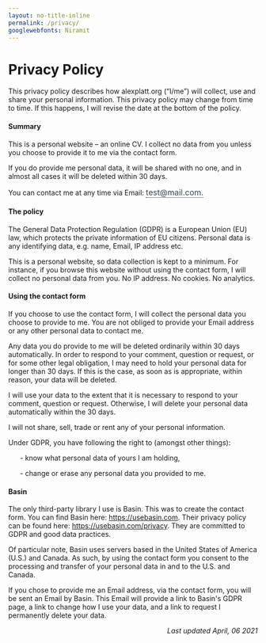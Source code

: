 ```yaml
---
layout: no-title-inline
permalink: /privacy/
googlewebfonts: Niramit
---
```


<style type="text/css">
/*---Tool tip ---*/  
  button.tooltip .tooltiptext {
    visibility: hidden;
    width: 120px;
    background-color: #36454f;
    color: #ebebeb;
    text-align: center;
    border-radius: 6px;
    padding: 5px 0;
    position: absolute;
    z-index: 1;
    top: 150%;
    left: 50%;
    margin-left: -60px;
  }
  
  button.tooltip .tooltiptext::after {
    content: "";
    position: absolute;
    bottom: 100%;
    left: 50%;
    margin-left: -5px;
    border-width: 5px;
    border-style: solid;
    border-color: transparent transparent #36454f transparent;
  }
  
  button.tooltip:hover .tooltiptext {
    visibility: visible;
  }

  /*--- Email ---*/  
  .protect p.inner .tooltip :not(span.tooltiptext) {
    text-indent: -9999px;
    line-height: 0;
  }

  button.tooltip {
    position: relative;
    background-color: transparent;
    border-left: none;
    border-right: none;
    border-top: none;
    border-bottom: 1px dotted black;
    outline:none;
    color: #36454f;
    padding: 0px 0px;
    font-family: inherit;
    font-size: 16px;
  }
  
  .protect p.inner .tooltip:after {
    cursor: pointer;
    content: "\002E" attr(domain) "\002E \006C \0069 \0061 \006D \0040 \0074 \0073 \0065 \0074";
    text-indent: 0;
    display: block;
    line-height: initial;
    unicode-bidi: bidi-override; direction: rtl
  }
</style>

# Privacy Policy
This privacy policy describes how alexplatt.org (“I/me”) will collect, use and share your personal information.
This privacy policy may change from time to time. If this happens, I will revise the date at the bottom  of the policy.

#### Summary 

This is a personal website &ndash; an online CV. I collect no data from you unless you choose to provide it to me via the contact form. 

If you do provide me personal data, it will be shared with no one, and in almost all cases it will be deleted within 30 days.

<div class="protect" role="text" aria-label="My email address is my name, without capitals or spaces, then dash, then the word website. All of this at protonmail dot com.">
  <p class="inner">    
     You can contact me at any time via Email:
     <button onClick="show()" class="tooltip" domain="moc">
       <span id="tooltiptext" class="tooltiptext">Click to copy</span>
     </button> 
  </p>
</div>

#### The policy 

The General Data Protection Regulation (GDPR) is a European Union (EU) law, which protects the private information of
 EU citizens. Personal data is any identifying data, e.g. name, Email, IP address etc. 

This is a personal website, so data collection is kept to a minimum. For instance, 
if you browse this website without using the contact form, I will collect no personal data from you. 
No IP address. No cookies. No analytics. 

#### Using the contact form 
If you choose to use the contact form, I will collect the personal data you choose to provide to me. 
You are not obliged to provide your Email address or any other personal data to contact me.
 
Any data you do provide to me will be deleted ordinarily within 30 days automatically.
In order to respond to your comment, question or request, or for some other legal obligation, I may need to hold
 your personal data for longer than 30 days.
If this is the case, as soon as is appropriate, within reason, your data will be deleted.
 
I will use your data to the extent that it is necessary to respond to your comment, question or request. 
Otherwise, I will delete your personal data automatically within the 30 days.

I will not share, sell, trade or rent any of your personal information.

Under GDPR, you have following the right to (amongst other things):

&nbsp;&nbsp;&nbsp;&nbsp;&nbsp;&nbsp;- know what personal data of yours I am holding,

&nbsp;&nbsp;&nbsp;&nbsp;&nbsp;&nbsp;- change or erase any personal data you provided to me.

#### Basin

The only third-party library I use is Basin. This was to create the contact form. 
You can find Basin here: <a href="https://usebasin.com/">https://usebasin.com</a>.
Their privacy policy can be found here: <a href="https://usebasin.com/privacy">https://usebasin.com/privacy</a>.
They are committed to GDPR and good data practices.

Of particular note, Basin uses servers based in the United States of America (U.S.) and Canada. As such, by using the 
 contact form you consent to the processing and transfer of your personal data in and to the U.S. and Canada. 

If you chose to provide me an Email address, via the contact form, you will be sent an Email by Basin. This Email
will provide a link to Basin's GDPR page, a link to change how I use your data, and a link to request I 
permanently delete your data.

<div style="text-align: right; font-style: italic;"> 
  Last updated April, 06 2021
</div>
